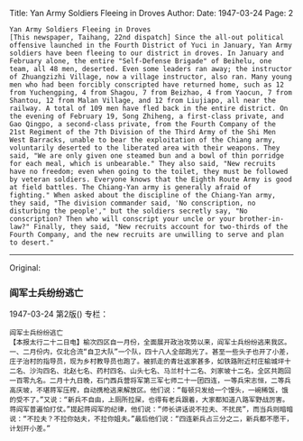 Title: Yan Army Soldiers Fleeing in Droves
Author:
Date: 1947-03-24
Page: 2

    Yan Army Soldiers Fleeing in Droves
    [This newspaper, Taihang, 22nd dispatch] Since the all-out political offensive launched in the Fourth District of Yuci in January, Yan Army soldiers have been fleeing to our district in droves. In January and February alone, the entire "Self-Defense Brigade" of Beihelu, one team, all 48 men, deserted. Even some leaders ran away; the instructor of Zhuangzizhi Village, now a village instructor, also ran. Many young men who had been forcibly conscripted have returned home, such as 12 from Yuchengping, 4 from Shagou, 7 from Beizhao, 4 from Yaocun, 7 from Shantou, 12 from Malan Village, and 12 from Liujiapo, all near the railway. A total of 109 men have fled back in the entire district. On the evening of February 19, Song Zhiheng, a first-class private, and Gao Qingpo, a second-class private, from the Fourth Company of the 21st Regiment of the 7th Division of the Third Army of the Shi Men West Barracks, unable to bear the exploitation of the Chiang army, voluntarily deserted to the liberated area with their weapons. They said, "We are only given one steamed bun and a bowl of thin porridge for each meal, which is unbearable." They also said, "New recruits have no freedom; even when going to the toilet, they must be followed by veteran soldiers. Everyone knows that the Eighth Route Army is good at field battles. The Chiang-Yan army is generally afraid of fighting." When asked about the discipline of the Chiang-Yan army, they said, "The division commander said, 'No conscription, no disturbing the people'," but the soldiers secretly say, "No conscription? Then who will conscript your uncle or your brother-in-law?" Finally, they said, "New recruits account for two-thirds of the Fourth Company, and the new recruits are unwilling to serve and plan to desert."



<hr /> 

Original: 


### 阎军士兵纷纷逃亡

1947-03-24
第2版()
专栏：

    阎军士兵纷纷逃亡
    【本报太行二十二日电】榆次四区自一月份，全面展开政治攻势以来，阎军士兵纷纷逃来我区。一、二月份内，仅北合流“自卫大队”一个队，四十八人全部跑光了。甚至一些头子也开了小差，庄子治村的指导员，现为乡村教导员也跑了。被抓走的青壮返家甚多，如铁路附近村庄榆城坪十二名、沙沟四名、北赵七名、药村四名、山头七名、马兰村十二名、刘家坡十二名，全区共跑回一百零九名。二月十九日晚，石门西兵营将军第三军七师二十一团四连，一等兵宋志恒，二等兵高庆坡，不堪蒋军压榨，自动携枪逃来解放区。他们说：“每顿只发给一个馒头，一碗稀饭，饿的受不了。”又说：“新兵不自由，上厕所拉屎，也得有老兵跟着，大家都知道八路军野战厉害。蒋阎军普遍怕打仗。”提起蒋阎军的纪律，他们说：“师长讲话说不拉夫、不扰民”，而当兵则暗暗说：“不拉夫？不拉你姑夫，不拉你姐夫。”最后他们说：“四连新兵占三分之二，新兵都不愿干，计划开小差。”
